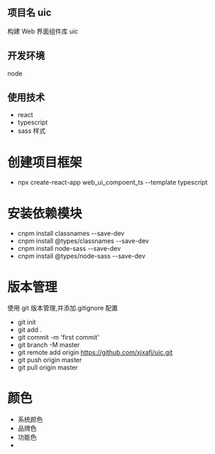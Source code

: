 ## 项目名 uic

构建 Web 界面组件库
uic

## 开发环境

node

## 使用技术

- react
- typescript
- sass 样式

# 创建项目框架

- npx create-react-app web_ui_compoent_ts --template typescript

# 安装依赖模块

- cnpm install classnames --save-dev
- cnpm install @types/classnames --save-dev
- cnpm install node-sass --save-dev
- cnpm install @types/node-sass --save-dev

# 版本管理

使用 git 版本管理,并添加.gitignore 配置

- git init
- git add .
- git commit -m 'first commit'
- git branch -M master
- git remote add origin https://github.com/xjxafj/uic.git
- git push origin master
- git pull origin master

# 颜色

- 系统颜色
- 品牌色
- 功能色
-
